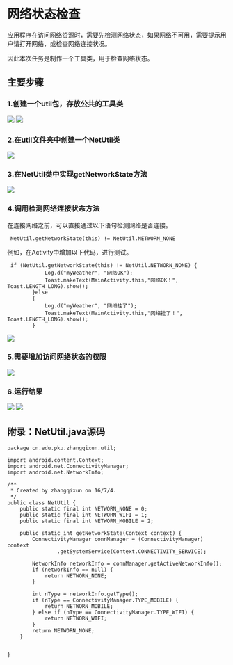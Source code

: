 # 网络状态检查

应用程序在访问网络资源时，需要先检测网络状态，如果网络不可用，需要提示用户请打开网络，或检查网络连接状况。

因此本次任务是制作一个工具类，用于检查网络状态。


## 主要步骤



### 1.创建一个util包，存放公共的工具类

![](imags/04/4-1.png)
![](imags/04/4-2.png)
### 2.在util文件夹中创建一个NetUtil类

![](imags/04/4-3.png)
### 3.在NetUtil类中实现getNetworkState方法

![](imags/04/4-5.png)

### 4.调用检测网络连接状态方法

在连接网络之前，可以直接通过以下语句检测网络是否连接。

     NetUtil.getNetworkState(this) != NetUtil.NETWORN_NONE

例如，在Activity中增加以下代码，进行测试。
```
 if (NetUtil.getNetworkState(this) != NetUtil.NETWORN_NONE) {
            Log.d("myWeather", "网络OK");
            Toast.makeText(MainActivity.this,"网络OK！", Toast.LENGTH_LONG).show();
        }else
        {
            Log.d("myWeather", "网络挂了");
            Toast.makeText(MainActivity.this,"网络挂了！", Toast.LENGTH_LONG).show();
        }
```

![](imags/04/4-6.png)

### 5.需要增加访问网络状态的权限



![](imags/04/4-4.png)


### 6.运行结果


![](imags/04/4-7.png)
![](imags/04/4-8.png)



## 附录：NetUtil.java源码


```
package cn.edu.pku.zhangqixun.util;

import android.content.Context;
import android.net.ConnectivityManager;
import android.net.NetworkInfo;

/**
 * Created by zhangqixun on 16/7/4.
 */
public class NetUtil {
    public static final int NETWORN_NONE = 0;
    public static final int NETWORN_WIFI = 1;
    public static final int NETWORN_MOBILE = 2;

    public static int getNetworkState(Context context) {
        ConnectivityManager connManager = (ConnectivityManager) context
                .getSystemService(Context.CONNECTIVITY_SERVICE);

        NetworkInfo networkInfo = connManager.getActiveNetworkInfo();
        if (networkInfo == null) {
            return NETWORN_NONE;
        }

        int nType = networkInfo.getType();
        if (nType == ConnectivityManager.TYPE_MOBILE) {
            return NETWORN_MOBILE;
        } else if (nType == ConnectivityManager.TYPE_WIFI) {
            return NETWORN_WIFI;
        }
        return NETWORN_NONE;
    }


}

```



